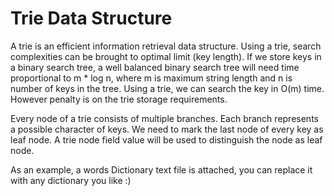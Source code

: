 # Trie Data Structure

A trie is an efficient information retrieval data structure. Using a trie, search complexities can be brought to optimal limit (key length). If we store keys in a binary search tree, a well balanced binary search tree will need time proportional to m * log n, where m is maximum string length and n is number of keys in the tree. Using a trie, we can search the key in O(m) time. However penalty is on the trie storage requirements.

Every node of a trie consists of multiple branches. Each branch represents a possible character of keys. We need to mark the last node of every key as leaf node. A trie node field value will be used to distinguish the node as leaf node.

As an example, a words Dictionary text file is attached, you can replace it with any dictionary you like :)
